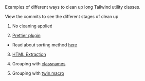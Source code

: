 Examples of different ways to clean up long Tailwind utility classes.

View the commits to see the different stages of clean up

1. No cleaning applied

2. [Prettier plugin](https://github.com/tailwindlabs/prettier-plugin-tailwindcss)

- Read about sorting method [here](https://tailwindcss.com/blog/automatic-class-sorting-with-prettier)

3. [HTML Extraction](https://tailwindcss.com/docs/reusing-styles#extracting-components-and-partials)

4. Grouping with [classnames](https://www.npmjs.com/package/classnames)

5. Grouping with [twin.macro](https://github.com/ben-rogerson/twin.macro)
